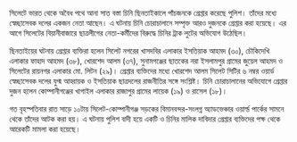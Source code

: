 সিলেটে ভারত থেকে অবৈধ পথে আনা সাত বস্তা চিনি ছিনতাইকালে পাঁচজনকে গ্রেপ্তার করেছে পুলিশ। তাঁদের মধ্যে স্বেচ্ছাসেবক দলের একজন নেতা আছেন। এ ঘটনায় চিনি চোরাচালানে সম্পৃক্ত আরও দুজনকে গ্রেপ্তার করা হয়েছে। এর আগে সিলেটের বিয়ানীবাজারে ছাত্রলীগের নেতা-কর্মীদের বিরুদ্ধে চিনির ট্রাক লুটের অভিযোগ উঠেছিল।

ছিনতাইয়ের ঘটনায় গ্রেপ্তার ব্যক্তিরা হলেন সিলেট নগরের খাসদবির এলাকার ইসতিয়াক আহমদ (৩০), চৌকিদেখি এলাকার ফাহাদ আহমদ (৩৮), খোরশেদ আলম (৩৭), সুনামগঞ্জের ছাতকের নরা ইসলামপুর গ্রামের জুয়েল আহমদ ও সিলেটের রায়নগর এলাকার মো. লিটন (২৯)। গ্রেপ্তার ব্যক্তিদের মধ্যে খোরশেদ আলম সিলেট সিটির ৬ নম্বর ওয়ার্ড স্বেচ্ছাসেবক দলের যুগ্ম আহ্বায়ক ও ইসতিয়াক ছাত্রদলের রাজনীতির সঙ্গে সংশ্লিষ্ট। চিনি চোরাচালানের অভিযোগে গ্রেপ্তার দুজন হলেন কোম্পানীগঞ্জের খাগাইল এলাকার রাজাপুর গ্রামের লায়েক (১৯) ও রাসেল (১৮)।

গত বৃহস্পতিবার রাত সাড়ে ১০টায় সিলেট-কোম্পানীগঞ্জ সড়কের বিমানবন্দর-সংলগ্ন অ্যাডভেঞ্চার ওয়ার্ল্ড পার্কের সামনে থেকে তাঁদের আটক করা হয়। এ ঘটনায় পুলিশ বাদী হয়ে একটি ও চিনির মালিক দাবিদার গ্রেপ্তার ব্যক্তিদের পক্ষ থেকে আরেকটি মামলা করা হয়েছে।
